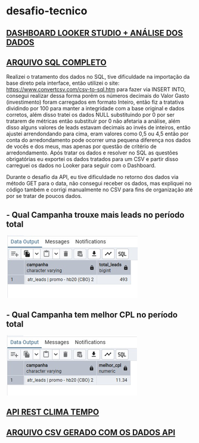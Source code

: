 # desafio-tecnico

## [DASHBOARD LOOKER STUDIO + ANÁLISE DOS DADOS](https://lookerstudio.google.com/reporting/d2ff49fc-04bb-4f99-be56-8d7448025f1d)

## [ARQUIVO SQL COMPLETO](desafio_tecnico_SQL.sql)

Realizei o tratamento dos dados no SQL, tive dificuldade na importação da base direto pela interface, então utilizei o site: https://www.convertcsv.com/csv-to-sql.htm para fazer via INSERT INTO, consegui realizar dessa forma porém os números decimais do Valor Gasto (investimento) foram carregados em formato Inteiro, então fiz a tratativa dividindo por 100 para manter a integridade com a base original e dados corretos, além disso tratei os dados NULL substituindo por 0 por ser tratarem de métricas então substituir por 0 não afetaria a análise, além disso alguns valores de leads estavam decimais ao invés de inteiros, então ajustei arrendondando para cima, eram valores como 0,5 ou 4,5 então por conta do arredondamento pode ocorrer uma pequena diferença nos dados de vocês e dos meus, mas apenas por questão de critério de arredondamento. Após tratar os dados e resolver no SQL as questões obrigatórias eu exportei os dados tratados para um CSV e partir disso carreguei os dados no Looker para seguir com o Dashboard.

Durante o desafio da API, eu tive dificuldade no retorno dos dados via método GET para o data, não consegui receber os dados, mas expliquei no código também e corrigi manualmente no CSV para fins de organização até por se tratar de poucos dados.

## - Qual Campanha trouxe mais leads no período total
![Pergunta_sql_1](/assets/images/pergunta_1.png)


## - Qual Campanha tem melhor CPL no período total
![Pergunta_sql_2](/assets/images/pergunta_2.png)


## [API REST CLIMA TEMPO]([HP]%20TESTE%20TÉCNICO%20API%20TEMPO%20-%20Rodrigo%20Pereira.ipynb)

## [ARQUIVO CSV GERADO COM OS DADOS API](historico_tempo.csv)
